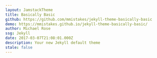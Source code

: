 ```yaml
---
layout: JamstackTheme
title: Basically Basic
github: https://github.com/mmistakes/jekyll-theme-basically-basic
demo: https://mmistakes.github.io/jekyll-theme-basically-basic/
author: Michael Rose
ssg: Jekyll
date: 2017-03-07T21:08:01.000Z
description: Your new Jekyll default theme
stale: false
---
```

